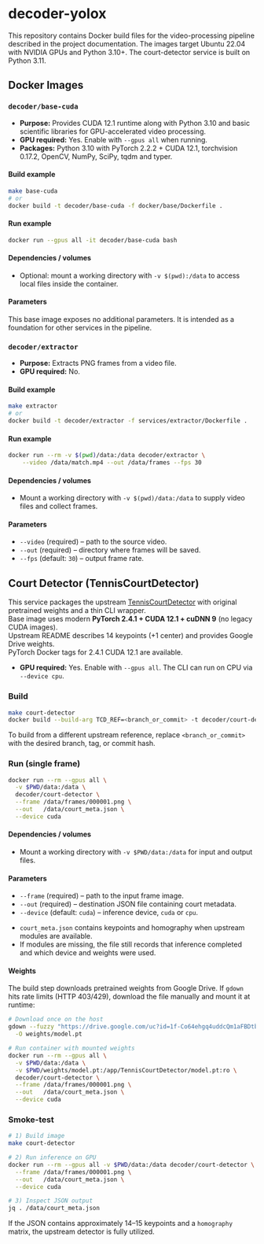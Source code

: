 # decoder-yolox

This repository contains Docker build files for the video-processing pipeline described in the project documentation. The images target Ubuntu 22.04 with NVIDIA GPUs and Python 3.10+. The court-detector service is built on Python 3.11.

## Docker Images

### `decoder/base-cuda`
- **Purpose:** Provides CUDA 12.1 runtime along with Python 3.10 and basic scientific libraries for GPU-accelerated video processing.
- **GPU required:** Yes. Enable with `--gpus all` when running.
- **Packages:** Python 3.10 with PyTorch 2.2.2 + CUDA 12.1, torchvision 0.17.2, OpenCV, NumPy, SciPy, tqdm and typer.

#### Build example
```bash
make base-cuda
# or
docker build -t decoder/base-cuda -f docker/base/Dockerfile .
```

#### Run example
```bash
docker run --gpus all -it decoder/base-cuda bash
```

#### Dependencies / volumes
- Optional: mount a working directory with `-v $(pwd):/data` to access local files inside the container.

#### Parameters
This base image exposes no additional parameters. It is intended as a foundation for other services in the pipeline.

### `decoder/extractor`
- **Purpose:** Extracts PNG frames from a video file.
- **GPU required:** No.

#### Build example
```bash
make extractor
# or
docker build -t decoder/extractor -f services/extractor/Dockerfile .
```

#### Run example
```bash
docker run --rm -v $(pwd)/data:/data decoder/extractor \
    --video /data/match.mp4 --out /data/frames --fps 30
```

#### Dependencies / volumes
- Mount a working directory with `-v $(pwd)/data:/data` to supply video
  files and collect frames.

#### Parameters
- `--video` (required) – path to the source video.
- `--out` (required) – directory where frames will be saved.
- `--fps` (default: `30`) – output frame rate.

## Court Detector (TennisCourtDetector)

This service packages the upstream [TennisCourtDetector](https://github.com/yastrebksv/TennisCourtDetector) with original pretrained weights and a thin CLI wrapper.  
Base image uses modern **PyTorch 2.4.1 + CUDA 12.1 + cuDNN 9** (no legacy CUDA images).  
Upstream README describes 14 keypoints (+1 center) and provides Google Drive weights.  
PyTorch Docker tags for 2.4.1 CUDA 12.1 are available.

- **GPU required:** Yes. Enable with `--gpus all`. The CLI can run on CPU via `--device cpu`.

### Build
```bash
make court-detector
docker build --build-arg TCD_REF=<branch_or_commit> -t decoder/court-detector services/court_detector
```
To build from a different upstream reference, replace `<branch_or_commit>` with the desired branch, tag, or commit hash.

### Run (single frame)

```bash
docker run --rm --gpus all \
  -v $PWD/data:/data \
  decoder/court-detector \
  --frame /data/frames/000001.png \
  --out   /data/court_meta.json \
  --device cuda
```

#### Dependencies / volumes
- Mount a working directory with `-v $PWD/data:/data` for input and output files.

#### Parameters
- `--frame` (required) – path to the input frame image.
- `--out` (required) – destination JSON file containing court metadata.
- `--device` (default: `cuda`) – inference device, `cuda` or `cpu`.

* `court_meta.json` contains keypoints and homography when upstream modules are available.
* If modules are missing, the file still records that inference completed and which device and weights were used.

#### Weights
The build step downloads pretrained weights from Google Drive. If `gdown` hits rate limits (HTTP 403/429), download the file manually and mount it at runtime:

```bash
# Download once on the host
gdown --fuzzy "https://drive.google.com/uc?id=1f-Co64ehgq4uddcQm1aFBDtbnyZhQvgG" \
  -O weights/model.pt

# Run container with mounted weights
docker run --rm --gpus all \
  -v $PWD/data:/data \
  -v $PWD/weights/model.pt:/app/TennisCourtDetector/model.pt:ro \
  decoder/court-detector \
  --frame /data/frames/000001.png \
  --out   /data/court_meta.json \
  --device cuda
```


### Smoke-test
```bash
# 1) Build image
make court-detector

# 2) Run inference on GPU
docker run --rm --gpus all -v $PWD/data:/data decoder/court-detector \
  --frame /data/frames/000001.png \
  --out   /data/court_meta.json \
  --device cuda

# 3) Inspect JSON output
jq . /data/court_meta.json
```
If the JSON contains approximately 14–15 keypoints and a `homography` matrix, the upstream detector is fully utilized.
